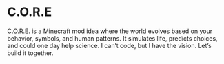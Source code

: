 # C.O.R.E
C.O.R.E. is a Minecraft mod idea where the world evolves based on your behavior, symbols, and human patterns. It simulates life, predicts choices, and could one day help science. I can’t code, but I have the vision. Let’s build it together.
